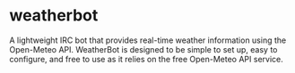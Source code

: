 # weatherbot
A lightweight IRC bot that provides real-time weather information using the Open-Meteo API. WeatherBot is designed to be simple to set up, easy to configure, and free to use as it relies on the free Open-Meteo API service.
